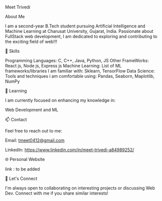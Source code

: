 Meet Trivedi

About Me

I am a second-year B.Tech student pursuing Artificial Intelligence and Machine Learning at Charusat University, Gujarat, India. Passionate about  FullStack web development, I am dedicated to exploring and contributing to the exciting field of web!!!

🚀 Skills

Programming Languages: C, C++, Java, Python, JS
Other FrameWorks: React js, Node js, Express js
Machine Learning: List of ML frameworks/libraries I am familiar with: Sklearn, TensorFlow
Data Science: Tools and techniques i am comfortable using: Pandas, Seaborn, Maplotlib, NumPy

🌱 Learning

I am currently focused on enhancing my knowledge in:

Web Development and ML

📫 Contact

Feel free to reach out to me:

Email: tmeet0412@gmail.com

LinkedIn: https://www.linkedin.com/in/meet-trivedi-a84989252/

🌐 Personal Website

link : to be added


🤝 Let's Connect

I'm always open to collaborating on interesting projects or discussing Web Dev. Connect with me if you share similar interests!

